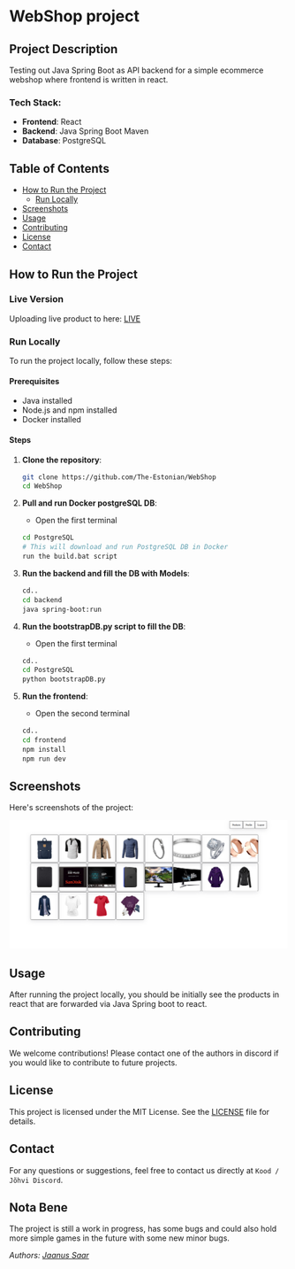 # WebShop project

## Project Description

Testing out Java Spring Boot as API backend for a simple ecommerce webshop where frontend is written in react.

### Tech Stack:

- **Frontend**: React
- **Backend**: Java Spring Boot Maven
- **Database**: PostgreSQL

## Table of Contents

- [How to Run the Project](#how-to-run-the-project)
  - [Run Locally](#run-locally)
- [Screenshots](#screenshots)
- [Usage](#usage)
- [Contributing](#contributing)
- [License](#license)
- [Contact](#contact)

## How to Run the Project

### Live Version

Uploading live product to here: [LIVE](https://www.devpipe.ee)

### Run Locally

To run the project locally, follow these steps:

#### Prerequisites

- Java installed
- Node.js and npm installed
- Docker installed

#### Steps

1. **Clone the repository**:

   ```bash
   git clone https://github.com/The-Estonian/WebShop
   cd WebShop
   ```

2. **Pull and run Docker postgreSQL DB**:

   - Open the first terminal

   ```bash
   cd PostgreSQL
   # This will download and run PostgreSQL DB in Docker
   run the build.bat script
   ```

3. **Run the backend and fill the DB with Models**:

   ```bash
   cd..
   cd backend
   java spring-boot:run
   ```

4. **Run the bootstrapDB.py script to fill the DB**:

   - Open the first terminal

   ```bash
   cd..
   cd PostgreSQL
   python bootstrapDB.py
   ```

5. **Run the frontend**:

   - Open the second terminal

   ```bash
   cd..
   cd frontend
   npm install
   npm run dev
   ```

## Screenshots

Here's screenshots of the project:

<img src="screenshots/webshop1.png" alt="Project Screenshot" width="1000">

## Usage

After running the project locally, you should be initially see the products in react that are forwarded via Java Spring boot to react.

## Contributing

We welcome contributions! Please contact one of the authors in discord if you would like to contribute to future projects.

## License

This project is licensed under the MIT License. See the [LICENSE](https://opensource.org/license/mit) file for details.

## Contact

For any questions or suggestions, feel free to contact us directly at `Kood / Jõhvi Discord`.

## Nota Bene

The project is still a work in progress, has some bugs and could also hold more simple games in the future with some new minor bugs.

_Authors: [Jaanus Saar](https://01.kood.tech/git/jsaar)_

```

```
